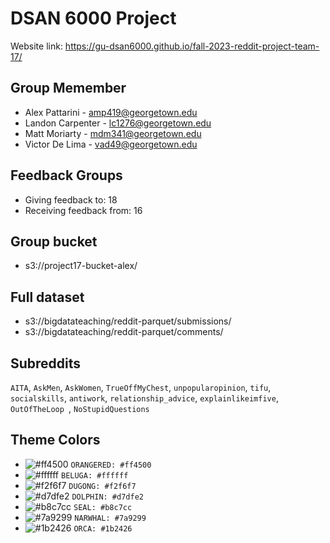 # DSAN 6000 Project

Website link: https://gu-dsan6000.github.io/fall-2023-reddit-project-team-17/

## Group Memember

* Alex Pattarini - amp419@georgetown.edu
* Landon Carpenter - lc1276@georgetown.edu
* Matt Moriarty - mdm341@georgetown.edu
* Victor De Lima - vad49@georgetown.edu

## Feedback Groups

* Giving feedback to: 18
* Receiving feedback from: 16


## Group bucket

- s3://project17-bucket-alex/

## Full dataset

* s3://bigdatateaching/reddit-parquet/submissions/
* s3://bigdatateaching/reddit-parquet/comments/

## Subreddits

`AITA`, `AskMen`, `AskWomen`, `TrueOffMyChest`, `unpopularopinion`, `tifu`, `socialskills`, `antiwork`, `relationship_advice`, `explainlikeimfive`, `OutOfTheLoop `, `NoStupidQuestions`

## Theme Colors

- ![#ff4500](https://placehold.co/15x15/ff4500/ff4500.png) `ORANGERED: #ff4500`
- ![#ffffff](https://placehold.co/15x15/ffffff/ffffff.png) `BELUGA: #ffffff`
- ![#f2f6f7](https://placehold.co/15x15/f2f6f7/f2f6f7.png) `DUGONG: #f2f6f7`
- ![#d7dfe2](https://placehold.co/15x15/d7dfe2/d7dfe2.png) `DOLPHIN: #d7dfe2`
- ![#b8c7cc](https://placehold.co/15x15/b8c7cc/b8c7cc.png) `SEAL: #b8c7cc`
- ![#7a9299](https://placehold.co/15x15/7a9299/7a9299.png) `NARWHAL: #7a9299`
- ![#1b2426](https://placehold.co/15x15/1b2426/1b2426.png) `ORCA: #1b2426`

